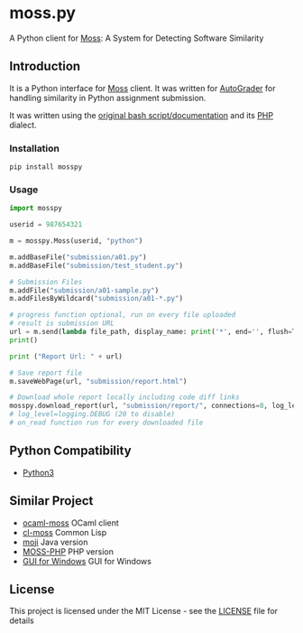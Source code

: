 # moss.py

A Python client for [Moss](http://theory.stanford.edu/~aiken/moss/): A System for Detecting Software Similarity

## Introduction

It is a Python interface for [Moss](http://theory.stanford.edu/~aiken/moss/) client. It was written for [AutoGrader](https://github.com/BilalZaib/AutoGrader) for handling similarity in Python assignment submission. 

It was written using the [original bash script/documentation](http://moss.stanford.edu/general/scripts.html) and its [PHP](https://github.com/Phhere/MOSS-PHP) dialect.

### Installation
 
```shell
pip install mosspy
```

### Usage

```python
import mosspy

userid = 987654321

m = mosspy.Moss(userid, "python")

m.addBaseFile("submission/a01.py")
m.addBaseFile("submission/test_student.py")

# Submission Files
m.addFile("submission/a01-sample.py")
m.addFilesByWildcard("submission/a01-*.py")

# progress function optional, run on every file uploaded
# result is submission URL
url = m.send(lambda file_path, display_name: print('*', end='', flush=True))
print()

print ("Report Url: " + url)

# Save report file
m.saveWebPage(url, "submission/report.html")

# Download whole report locally including code diff links
mosspy.download_report(url, "submission/report/", connections=8, log_level=10, on_read=lambda url: print('*', end='', flush=True)) 
# log_level=logging.DEBUG (20 to disable)
# on_read function run for every downloaded file
```

## Python Compatibility

* [Python3](https://www.python.org)

## Similar Project

* [ocaml-moss](https://github.com/Chris00/ocaml-moss) OCaml client 
* [cl-moss](https://github.com/wsgac/cl-moss) Common Lisp
* [moji](https://github.com/nordicway/moji) Java version
* [MOSS-PHP](https://github.com/Phhere/MOSS-PHP) PHP version
* [GUI for Windows](https://onedrive.live.com/?cid=b418048abfa842a7&id=B418048ABFA842A7%2136714&ithint=folder,.txt&authkey=!ACqFMI0kmA4L1mc) GUI for Windows

## License

This project is licensed under the MIT License - see the [LICENSE](https://github.com/soachishti/moss.py/blob/master/LICENSE) file for details
